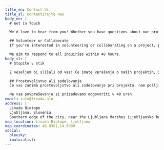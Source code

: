 ```yaml
---
title_en: Contact Us
title_sl: Kontaktirajte nas
body_en: |
  # Get in Touch

  We'd love to hear from you! Whether you have questions about our projects, want to participate in our activities, or are interested in collaborating with us, please feel free to reach out.

  ## Volunteer or Collaborate
  If you're interested in volunteering or collaborating on a project, please send us an email with details about your interests and availability.

  We aim to respond to all inquiries within 48 hours.
body_sl: |
  # Stopite v stik

  Z veseljem bi slišali od vas! Če imate vprašanja o naših projektih, želite sodelovati pri naših aktivnostih ali vas zanima sodelovanje z nami, nam pišite.

  ## Prostovoljstvo ali sodelovanje
  Če vas zanima prostovoljstvo ali sodelovanje pri projektu, nam pošljite e-pošto s podrobnostmi o vaših interesih in razpoložljivosti.

  Na vsa povpraševanja si prizadevamo odgovoriti v 48 urah.
email: info@livada.bio
address: |
  Livada Biotope
  Ljubljana, Slovenia
  Southern edge of the city, near the Ljubljana Marshes (Ljubljansko barje)
map_location: Livada Biotope, Ljubljana
map_coordinates: 46.0301,14.5089
social:
  bluesky: 
  inaturalist: 
---
```

